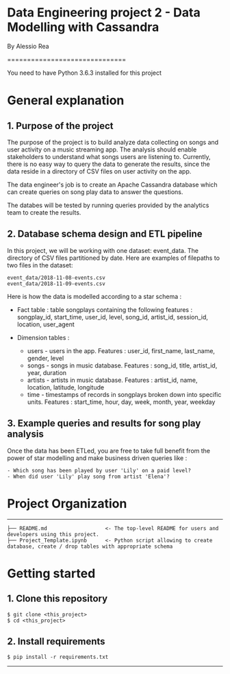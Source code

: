 # Data Engineering project 2 - Data Modelling with Cassandra

By Alessio Rea

==============================

You need to have Python 3.6.3 installed for this project

# General explanation

## 1. Purpose of the project

The purpose of the project is to build analyze data collecting on songs and user activity on a music streaming app. The analysis should enable stakeholders to understand what songs users are listening to. Currently, there is no easy way to query the data to generate the results, since the data reside in a directory of CSV files on user activity on the app.

The data engineer's job is to create an Apache Cassandra database which can create queries on song play data to answer the questions. 

The databes will be tested by running queries provided by the analytics team to create the results.


## 2. Database schema design and ETL pipeline

In this project, we will be working with one dataset: event_data. The directory of CSV files partitioned by date. Here are examples of filepaths to two files in the dataset:

```
event_data/2018-11-08-events.csv
event_data/2018-11-09-events.csv
```




Here is how the data is modelled according to a star schema :

- Fact table : table songplays containing the following features : songplay_id, start_time, user_id, level, song_id, artist_id, session_id, location, user_agent

- Dimension tables : 

    - users - users in the app. Features : user_id, first_name, last_name, gender, level
    - songs - songs in music database. Features : song_id, title, artist_id, year, duration
    - artists - artists in music database. Features : artist_id, name, location, latitude, longitude
    - time - timestamps of records in songplays broken down into specific units. Features : start_time, hour, day, week, month, year, weekday


## 3. Example queries and results for song play analysis

Once the data has been ETLed, you are free to take full benefit from the power of star modelling and make business driven queries like :

    - Which song has been played by user 'Lily' on a paid level?
    - When did user 'Lily' play song from artist 'Elena'?



# Project Organization 
----------------------

    ├── README.md                   <- The top-level README for users and developers using this project.
    ├── Project_Template.ipynb      <- Python script allowing to create database, create / drop tables with appropriate schema



# Getting started

## 1. Clone this repository

```
$ git clone <this_project>
$ cd <this_project>
```

## 2. Install requirements

```
$ pip install -r requirements.txt
```
--------

